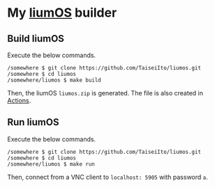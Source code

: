 # My [liumOS](https://github.com/hikalium/liumos) builder

## Build liumOS

Execute the below commands.

```
/somewhere $ git clone https://github.com/TaiseiIto/liumos.git
/somewhere $ cd liumos
/somewhere/liumos $ make build
```

Then, the liumOS `liumos.zip` is generated.
The file is also created in [Actions](https://github.com/TaiseiIto/liumos/actions).

## Run liumOS

Execute the below commands.

```
/somewhere $ git clone https://github.com/TaiseiIto/liumos.git
/somewhere $ cd liumos
/somewhere/liumos $ make run
```

Then, connect from a VNC client to `localhost: 5905` with password `a`.

